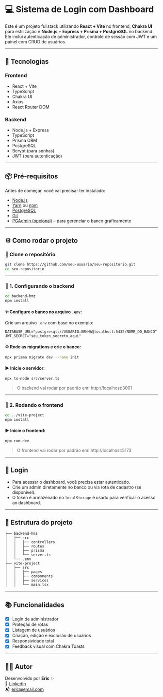 # 💻 Sistema de Login com Dashboard

Este é um projeto fullstack utilizando **React + Vite** no frontend, **Chakra UI** para estilização e **Node.js + Express + Prisma + PostgreSQL** no backend. Ele inclui autenticação de administrador, controle de sessão com JWT e um painel com CRUD de usuários.

---

## 🚀 Tecnologias

### Frontend
- React + Vite
- TypeScript
- Chakra UI
- Axios
- React Router DOM

### Backend
- Node.js + Express
- TypeScript
- Prisma ORM
- PostgreSQL
- Bcrypt (para senhas)
- JWT (para autenticação)

---

## 📦 Pré-requisitos

Antes de começar, você vai precisar ter instalado:

- [Node.js](https://nodejs.org/)
- [Yarn](https://yarnpkg.com) ou [npm](https://www.npmjs.com/)
- [PostgreSQL](https://www.postgresql.org/)
- [Git](https://git-scm.com/)
- [PGAdmin (opcional)](https://www.pgadmin.org/) – para gerenciar o banco graficamente

---

## ⚙️ Como rodar o projeto

### 🔁 Clone o repositório
```bash
git clone https://github.com/seu-usuario/seu-repositorio.git
cd seu-repositorio
```

---

### 🔧 1. Configurando o backend

```bash
cd backend-hmz
npm install
```

#### ✨ Configure o banco no arquivo `.env`:
Crie um arquivo `.env` com base no exemplo:

```
DATABASE_URL="postgresql://USUARIO:SENHA@localhost:5432/NOME_DO_BANCO"
JWT_SECRET="seu_token_secreto_aqui"
```

#### ⚙️ Rode as migrations e crie o banco:
```bash
npx prisma migrate dev --name init
```

#### ▶️ Inicie o servidor:
```bash
npx ts-node src/server.ts
```

> O backend vai rodar por padrão em: http://localhost:3001

---

### 🎨 2. Rodando o frontend

```bash
cd ../vite-project
npm install
```

#### ▶️ Inicie o frontend:
```bash
npm run dev
```

> O frontend vai rodar por padrão em: http://localhost:5173

---

## 🔐 Login

- Para acessar o dashboard, você precisa estar autenticado.
- Crie um admin diretamente no banco ou via rota de cadastro (se disponível).
- O token é armazenado no `localStorage` e usado para verificar o acesso ao dashboard.

---

## 📁 Estrutura do projeto

```
├── backend-hmz
│   ├── src
│   │   ├── controllers
│   │   ├── routes
│   │   ├── prisma
│   │   └── server.ts
│   └── .env
├── vite-project
│   ├── src
│   │   ├── pages
│   │   ├── components
│   │   ├── services
│   │   └── main.tsx
```

---

## 📚 Funcionalidades

- [x] Login de administrador
- [x] Proteção de rotas
- [x] Listagem de usuários
- [x] Criação, edição e exclusão de usuários
- [x] Responsividade total
- [x] Feedback visual com Chakra Toasts

---

## 🧑‍💻 Autor

Desenvolvido por **Eric** ✨  
🚀 [LinkedIn](https://linkedin.com/in/seu-perfil)  
📬 eric@email.com
